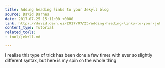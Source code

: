 ```yaml
---
title: Adding heading links to your Jekyll blog
source: David Darnes
date: 2017-07-25 15:11:00 +0000
link: https://david.darn.es/2017/07/25/adding-heading-links-to-your-jekyll-blog/
content_type: Tutorial
related_tools:
- tool/jekyll.md

---
```

I realise this type of trick has been done a few times with ever so slightly different syntax, but here is my spin on the whole thing